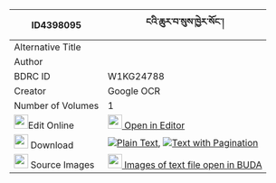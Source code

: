 |ID4398095|ངའི་ཆུར་བ་སུས་ཁྱེར་སོང་། 
| --- | --- 
|Alternative Title |
|Author | 
|BDRC ID | W1KG24788
|Creator | Google OCR
|Number of Volumes| 1
|<img width="25" src="https://img.icons8.com/color/25/000000/edit-property.png">Edit Online| [<img width="25" src="https://avatars.githubusercontent.com/u/45091458?s=200&v=4"> Open in Editor](http://editor.openpecha.org/ID4398095)
|<img width="25" src="https://img.icons8.com/fluent/48/000000/download-2.png"/>  Download | [![](https://img.icons8.com/color/20/000000/txt.png)Plain Text](https://github.com/Openpecha/ID4398095/releases/download/v1/nga_i_churwa_su_sa_khyer_song_plain_ID4398095.zip), [![](https://img.icons8.com/color/20/000000/txt.png)Text with Pagination](https://github.com/Openpecha/ID4398095/releases/download/v1/nga_i_churwa_su_sa_khyer_song_pages_ID4398095.zip)
|<img width="25" src="https://img.icons8.com/plasticine/100/000000/pictures-folder.png"/>  Source Images | [<img width="25" src="https://library.bdrc.io/icons/BUDA-small.svg"> Images of text file open in BUDA](https://library.bdrc.io/show/bdr:W1KG24788)